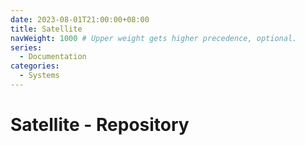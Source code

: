 ```yaml
---
date: 2023-08-01T21:00:00+08:00
title: Satellite
navWeight: 1000 # Upper weight gets higher precedence, optional.
series:
  - Documentation
categories:
  - Systems
---
```


# Satellite - Repository
